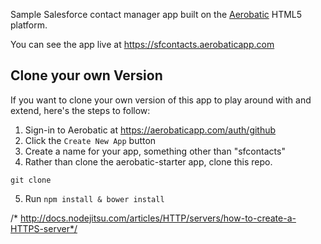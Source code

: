 Sample Salesforce contact manager app built on the [Aerobatic](http://www.aerobatic.io) HTML5 platform.

You can see the app live at https://sfcontacts.aerobaticapp.com

## Clone your own Version
If you want to clone your own version of this app to play around with and extend, here's the steps to follow:

1. Sign-in to Aerobatic at https://aerobaticapp.com/auth/github
2. Click the `Create New App` button
3. Create a name for your app, something other than "sfcontacts"
4. Rather than clone the aerobatic-starter app, clone this repo.
```
git clone
```
5. Run `npm install & bower install`


/* http://docs.nodejitsu.com/articles/HTTP/servers/how-to-create-a-HTTPS-server*/
